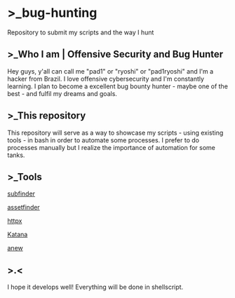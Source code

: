 # >_bug-hunting
Repository to submit my scripts and the way I hunt


## >_Who I am | Offensive Security and Bug Hunter
Hey guys, y'all can call me "pad1" or "ryoshi" or "pad1ryoshi" and I'm a hacker from Brazil. I love offensive cybersecurity and I'm constantly learning. I plan to become a excellent bug bounty hunter - maybe one of the best - and fulfil my dreams and goals.


## >_This repository
This repository will serve as a way to showcase my scripts - using existing tools - in bash in order to automate some processes. I prefer to do processes manually but I realize the importance of automation for some tanks.


## >_Tools
[subfinder](https://github.com/projectdiscovery/subfinder)

[assetfinder](https://github.com/tomnomnom/assetfinder)

[httpx](https://github.com/projectdiscovery/httpx)

[Katana](https://github.com/projectdiscovery/katana)

[anew](https://github.com/tomnomnom/anew)


## >.<
I hope it develops well! Everything will be done in shellscript.
